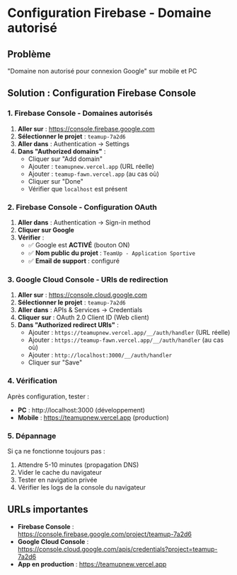 # Configuration Firebase - Domaine autorisé

## Problème
"Domaine non autorisé pour connexion Google" sur mobile et PC

## Solution : Configuration Firebase Console

### 1. Firebase Console - Domaines autorisés

1. **Aller sur** : https://console.firebase.google.com
2. **Sélectionner le projet** : `teamup-7a2d6`
3. **Aller dans** : Authentication → Settings
4. **Dans "Authorized domains"** :
   - Cliquer sur "Add domain"
   - Ajouter : `teamupnew.vercel.app` (URL réelle)
   - Ajouter : `teamup-fawn.vercel.app` (au cas où)
   - Cliquer sur "Done"
   - Vérifier que `localhost` est présent

### 2. Firebase Console - Configuration OAuth

1. **Aller dans** : Authentication → Sign-in method
2. **Cliquer sur Google**
3. **Vérifier** :
   - ✅ Google est **ACTIVÉ** (bouton ON)
   - ✅ **Nom public du projet** : `TeamUp - Application Sportive`
   - ✅ **Email de support** : configuré

### 3. Google Cloud Console - URIs de redirection

1. **Aller sur** : https://console.cloud.google.com
2. **Sélectionner le projet** : `teamup-7a2d6`
3. **Aller dans** : APIs & Services → Credentials
4. **Cliquer sur** : OAuth 2.0 Client ID (Web client)
5. **Dans "Authorized redirect URIs"** :
   - Ajouter : `https://teamupnew.vercel.app/__/auth/handler` (URL réelle)
   - Ajouter : `https://teamup-fawn.vercel.app/__/auth/handler` (au cas où)
   - Ajouter : `http://localhost:3000/__/auth/handler`
   - Cliquer sur "Save"

### 4. Vérification

Après configuration, tester :
- **PC** : http://localhost:3000 (développement)
- **Mobile** : https://teamupnew.vercel.app (production)

### 5. Dépannage

Si ça ne fonctionne toujours pas :
1. Attendre 5-10 minutes (propagation DNS)
2. Vider le cache du navigateur
3. Tester en navigation privée
4. Vérifier les logs de la console du navigateur

## URLs importantes
- **Firebase Console** : https://console.firebase.google.com/project/teamup-7a2d6
- **Google Cloud Console** : https://console.cloud.google.com/apis/credentials?project=teamup-7a2d6
- **App en production** : https://teamupnew.vercel.app

